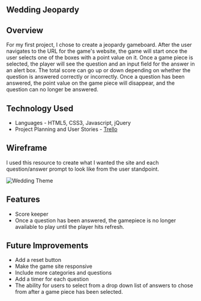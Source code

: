 ## Wedding Jeopardy
## Overview

For my first project, I chose to create a jeopardy gameboard. After the user navigates to the URL for the game's website, the game will start once the user selects one of the boxes with a point value on it.  Once a game piece is selected, the player will see the question and an input field for the answer in an alert box.  The total score can go up or down depending on whether the question is answered correctly or incorrectly.  Once a question has been answered, the point value on the game piece will disappear, and the question can no longer be answered.


## Technology Used

* Languages - HTML5, CSS3, Javascript, jQuery
* Project Planning and User Stories  - [Trello](https://trello.com/b/J5TmVQe1/jeopardy-game-workflow)

## Wireframe

I used this resource to create what I wanted the site and each question/answer prompt to look like from the user standpoint.

![Wedding Theme](https://github.com/SupriyaY/Project-1---WDI13/blob/master/Project1-Jeopardy/Wireframe%20.png)

## Features

* Score keeper
* Once a question has been answered, the gamepiece is no longer available to play until the player hits refresh.

## Future Improvements

* Add a reset button
* Make the game site responsive
* Include more categories and questions
* Add a timer for each question
* The ability for users to select from a drop down list of answers to chose from after a game piece has been selected.
